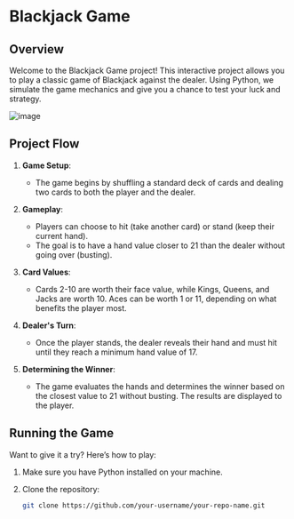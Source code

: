 # Blackjack Game

## Overview

Welcome to the Blackjack Game project! This interactive project allows you to play a classic game of Blackjack against the dealer. Using Python, we simulate the game mechanics and give you a chance to test your luck and strategy.

![image](https://github.com/user-attachments/assets/0274e398-2e57-4a14-b922-7e7a9e6b4639)

## Project Flow

1. **Game Setup**:
   - The game begins by shuffling a standard deck of cards and dealing two cards to both the player and the dealer.

2. **Gameplay**:
   - Players can choose to hit (take another card) or stand (keep their current hand).
   - The goal is to have a hand value closer to 21 than the dealer without going over (busting).

3. **Card Values**:
   - Cards 2-10 are worth their face value, while Kings, Queens, and Jacks are worth 10. Aces can be worth 1 or 11, depending on what benefits the player most.

4. **Dealer's Turn**:
   - Once the player stands, the dealer reveals their hand and must hit until they reach a minimum hand value of 17.

5. **Determining the Winner**:
   - The game evaluates the hands and determines the winner based on the closest value to 21 without busting. The results are displayed to the player.

## Running the Game

Want to give it a try? Here’s how to play:

1. Make sure you have Python installed on your machine.

2. Clone the repository:

   ```bash
   git clone https://github.com/your-username/your-repo-name.git
